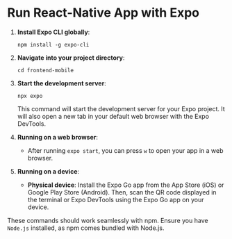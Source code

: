 # Run React-Native App with Expo

1. **Install Expo CLI globally**:

   ```
   npm install -g expo-cli
   ```

2. **Navigate into your project directory**:

   ```
   cd frontend-mobile
   ```

3. **Start the development server**:

   ```
   npx expo
   ```

   This command will start the development server for your Expo project. It will also open a new tab in your default web browser with the Expo DevTools.

4. **Running on a web browser**:

   - After running `expo start`, you can press `w` to open your app in a web browser.

5. **Running on a device**:
   - **Physical device**: Install the Expo Go app from the App Store (iOS) or Google Play Store (Android). Then, scan the QR code displayed in the terminal or Expo DevTools using the Expo Go app on your device.

These commands should work seamlessly with npm. Ensure you have `Node.js` installed, as npm comes bundled with Node.js.
